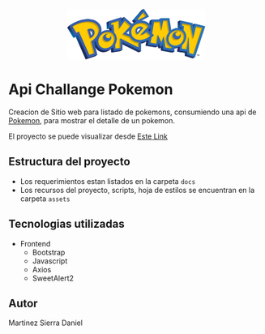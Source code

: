 <br>

<div align="center">
	<img height="100" src="./assets/img/pokemon-logo.png" alt="PokeAPI">
</div>

# Api Challange Pokemon

Creacion de Sitio web para listado de pokemons, consumiendo una api de 
[Pokemon](https://pokeapi.co/), para mostrar el detalle de un pokemon. 

El proyecto se puede visualizar desde [Este Link]( https://headcruser.github.io/poke-api/)


## Estructura del proyecto

* Los requerimientos estan listados en la carpeta `docs`
* Los recursos del proyecto, scripts, hoja de estilos se encuentran en la carpeta `assets`

## Tecnologias utilizadas

* Frontend
    - Bootstrap
    - Javascript
    - Axios
    - SweetAlert2


## Autor 
Martinez Sierra Daniel
